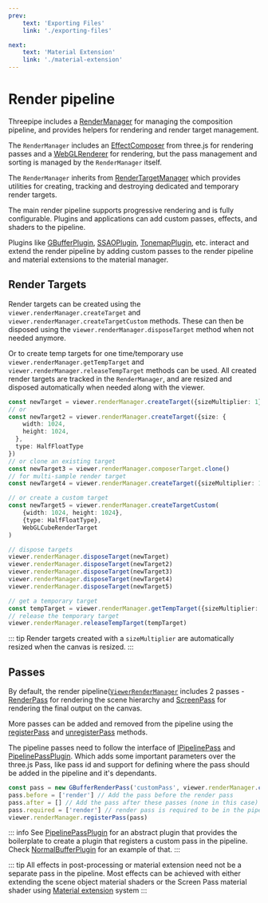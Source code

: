 ```yaml
---
prev:
    text: 'Exporting Files'
    link: './exporting-files'

next:
    text: 'Material Extension'
    link: './material-extension'
---
```


# Render pipeline

Threepipe includes a [RenderManager](https://threepipe.org/docs/classes/RenderManager.html) for managing the composition pipeline, and provides helpers for rendering and render target management.

The `RenderManager` includes an [EffectComposer](https://threejs.org/docs/#api/en/postprocessing/EffectComposer) from three.js for rendering passes and a [WebGLRenderer](https://threejs.org/docs/#api/en/renderers/WebGLRenderer) for rendering, but the pass management and sorting is managed by the `RenderManager` itself.

The `RenderManager` inherits from [RenderTargetManager](https://threepipe.org/docs/classes/RenderTargetManager.html)
which provides utilities for creating, tracking and destroying dedicated and temporary render targets.

The main render pipeline supports progressive rendering and is fully configurable. Plugins and applications can add custom passes, effects, and shaders to the pipeline.

Plugins like [GBufferPlugin](https://threepipe.org/docs/classes/GBufferPlugin.html), [SSAOPlugin](https://threepipe.org/docs/classes/SSAOPlugin.html), [TonemapPlugin](https://threepipe.org/docs/classes/TonemapPlugin.html), etc. interact and extend the render pipeline by adding custom passes to the render pipeline and material extensions to the material manager.

## Render Targets

Render targets can be created
using the `viewer.renderManager.createTarget` and `viewer.renderManager.createTargetCustom` methods.
These can then be disposed using the `viewer.renderManager.disposeTarget` method when not needed anymore.

Or to create temp targets for one time/temporary use `viewer.renderManager.getTempTarget` and `viewer.renderManager.releaseTempTarget` methods can be used. All created render targets are tracked in the `RenderManager`, and are resized and disposed automatically when needed along with the viewer.

```typescript
const newTarget = viewer.renderManager.createTarget({sizeMultiplier: 1})
// or
const newTarget2 = viewer.renderManager.createTarget({size: {
    width: 1024,
    height: 1024,
  },
  type: HalfFloatType
})
// or clone an existing target
const newTarget3 = viewer.renderManager.composerTarget.clone()
// for multi-sample render target
const newTarget4 = viewer.renderManager.createTarget({sizeMultiplier: 1, samples: 4})

// or create a custom target
const newTarget5 = viewer.renderManager.createTargetCustom(
    {width: 1024, height: 1024},
    {type: HalfFloatType},
    WebGLCubeRenderTarget
)

// dispose targets
viewer.renderManager.disposeTarget(newTarget)
viewer.renderManager.disposeTarget(newTarget2)
viewer.renderManager.disposeTarget(newTarget3)
viewer.renderManager.disposeTarget(newTarget4)
viewer.renderManager.disposeTarget(newTarget5)

// get a temporary target
const tempTarget = viewer.renderManager.getTempTarget({sizeMultiplier: 1})
// release the temporary target
viewer.renderManager.releaseTempTarget(tempTarget)
```

::: tip
Render targets created with a `sizeMultiplier` are automatically resized when the canvas is resized.
:::

## Passes

By default, the render pipeline([`ViewerRenderManager`](https://threepipe.org/docs/classes/ViewerRenderManager.html) includes 2 passes -
[RenderPass](https://threepipe.org/docs/classes/ExtendedRenderPass.html) for rendering the scene hierarchy and [ScreenPass](https://threepipe.org/docs/classes/ShaderPass)
for rendering the final output on the canvas.

More passes can be added and removed from the pipeline
using the [registerPass](https://threepipe.org/docs/classes/RenderManager.html#registerPass) and [unregisterPass](https://threepipe.org/docs/classes/RenderManager.html#unregisterPass) methods.

The pipeline passes need to follow the interface of [IPipelinePass](https://threepipe.org/docs/interfaces/IPipelinePass.html) and [PipelinePassPlugin](https://threepipe.org/docs/classes/PipelinePassPlugin.html).
Which adds some important parameters over the three.js Pass,
like pass id and support for defining where the pass should be added in the pipeline and it's dependants.

```typescript
const pass = new GBufferRenderPass('customPass', viewer.renderManager.createTarget({sizeMultiplier: 1}))
pass.before = ['render'] // Add the pass before the render pass
pass.after = [] // Add the pass after these passes (none in this case)
pass.required = ['render'] // render pass is required to be in the pipeline for this. throws an error if not found
viewer.renderManager.registerPass(pass)
```

::: info
See [PipelinePassPlugin](https://threepipe.org/docs/classes/PipelinePassPlugin.html) for an abstract plugin
that provides the boilerplate to create a plugin that registers a custom pass in the pipeline.
Check [NormalBufferPlugin](https://threepipe.org/docs/classes/NormalBufferPlugin.html) for an example of that.
:::

::: tip
All effects in post-processing or material extension need not be a separate pass in the pipeline.
Most effects can be achieved with either extending the scene object material shaders or the Screen Pass material shader using [Material extension](./material-extension) system
:::
